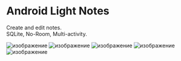 # Android Light Notes

Create and edit notes.  
SQLite, No-Room, Multi-activity.

![изображение](https://user-images.githubusercontent.com/98654420/172466823-9ed1799c-e128-481f-9857-6fcaa3e2ab14.png)
![изображение](https://user-images.githubusercontent.com/98654420/172467161-2da9d736-bd67-4d68-ab42-39725594d623.png)
![изображение](https://user-images.githubusercontent.com/98654420/172467222-6ab04f66-f342-48bb-b5d9-dca0a5a43c29.png)
![изображение](https://user-images.githubusercontent.com/98654420/172467279-0516588d-b741-41a6-861d-000ad297dfd2.png)
![изображение](https://user-images.githubusercontent.com/98654420/172467251-65694af5-4ccb-4623-96f5-972fc3c5ca96.png)
